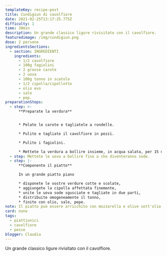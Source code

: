 ```yaml
---
templateKey: recipe-post
title: Cundigiun di cavolfiore
date: 2021-02-25T13:17:25.775Z
difficulty: 1
time: 30min
description: Un grande classico ligure rivisitato con il cavolfiore.
featuredimage: /img/cundigiun.png
dose: 2 persone
ingredientsSections:
  - section: INGREDIENTI
    ingredients:
      - 1/2 cavolfiore
      - 100g fagiolini
      - 2 grosse carote
      - 2 uova
      - 100g tonno in scatola
      - 1/2 cipolla/cipollotto
      - olio evo
      - sale
      - pep.
preparationSteps:
  - step: >-
      **Preparate la verdura**


      * Pelate le carote e tagliatele a rondelle.

      * Pulite e tagliate il cavolfiore in pezzi.

      * Pulite i fagiolini.

      * Mettete la verdura a bollire insieme, in acqua salata, per 15 minuti, fino a quando on risulterà cotta ma ancora croccante.  In alternativa può essere utilizzata la cottura al vapore.
  - step: Mettete le uova a bollire fino a che diventeranno sode.
  - step: |-
      **Componente il piatto**

      In un grande piatto piano

      * disponete le vostre verdure cotte e scolate,
      * aggiungete la cipolla affettata finemente,
      * unite le uova sode sgusciate e tagliate in due parti,
      * distribuite omogeneamente il tonno,
      * finite con olio, sale, pepe.
note: Il piatto può essere arricchito con mozzarella e olive sott'olio.
card: none
tags:
  - piattiunici
  - cavolfiore
  - pesce
blogger: Claudia
---
```

Un grande classico ligure rivisitato con il cavolfiore.
